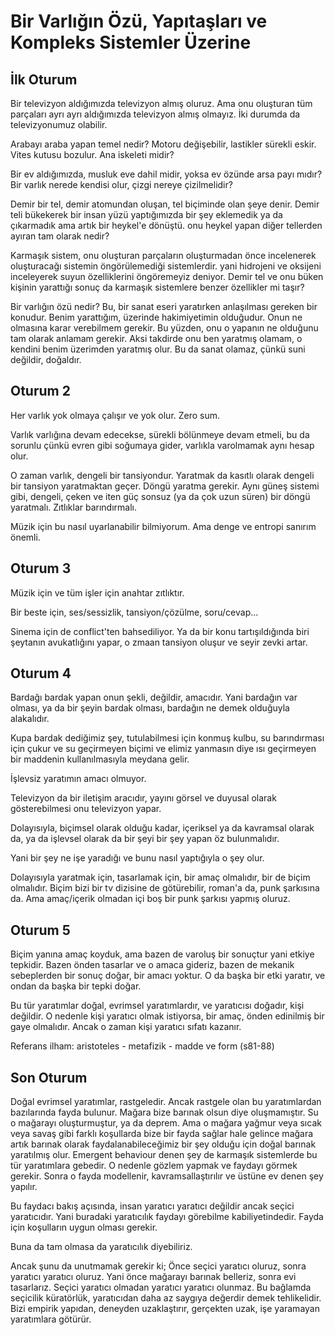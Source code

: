 # Bir Varlığın Özü, Yapıtaşları ve Kompleks Sistemler Üzerine

## İlk Oturum

Bir televizyon aldığımızda televizyon almış oluruz. Ama onu oluşturan tüm
parçaları ayrı ayrı aldığımızda televizyon almış olmayız. İki durumda da
televizyonumuz olabilir.

Arabayı araba yapan temel nedir? Motoru değişebilir, lastikler sürekli eskir.
Vites kutusu bozulur. Ana iskeleti midir?

Bir ev aldığımızda, musluk eve dahil midir, yoksa ev özünde arsa payı mıdır?
Bir varlık nerede kendisi olur, çizgi nereye çizilmelidir?

Demir bir tel, demir atomundan oluşan, tel biçiminde olan şeye denir. Demir
teli bükekerek bir insan yüzü yaptığımızda bir şey eklemedik ya da çıkarmadık
ama artık bir heykel'e dönüştü. onu heykel yapan diğer tellerden ayıran tam
olarak nedir?

Karmaşık sistem, onu oluşturan parçaların oluşturmadan önce incelenerek
oluşturacağı sistemin öngörülemediği sistemlerdir. yani hidrojeni ve oksijeni
inceleyerek suyun özelliklerini öngöremeyiz deniyor. Demir tel ve onu büken
kişinin yarattığı sonuç da karmaşık sistemlere benzer özellikler mi taşır?

Bir varlığın özü nedir? Bu, bir sanat eseri yaratırken anlaşılması gereken bir
konudur. Benim yarattığım, üzerinde hakimiyetimin olduğudur. Onun ne olmasına
karar verebilmem gerekir. Bu yüzden, onu o yapanın ne olduğunu tam olarak
anlamam gerekir. Aksi takdirde onu ben yaratmış olamam, o kendini benim
üzerimden yaratmış olur. Bu da sanat olamaz, çünkü suni değildir, doğaldır.

## Oturum 2

Her varlık yok olmaya çalışır ve yok olur. Zero sum.

Varlık varlığına devam edecekse, sürekli bölünmeye devam etmeli, bu da sorunlu
çünkü evren gibi soğumaya gider, varlıkla varolmamak aynı hesap olur.

O zaman varlık, dengeli bir tansiyondur. Yaratmak da kasıtlı olarak dengeli bir
tansiyon yaratmaktan geçer. Döngü yaratma gerekir. Aynı güneş sistemi gibi,
dengeli, çeken ve iten güç sonsuz (ya da çok uzun süren) bir döngü yaratmalı.
Zıtlıklar barındırmalı.

Müzik için bu nasıl uyarlanabilir bilmiyorum. Ama denge ve entropi sanırım
önemli.

## Oturum 3

Müzik için ve tüm işler için anahtar zıtlıktır.

Bir beste için, ses/sessizlik, tansiyon/çözülme, soru/cevap...

Sinema için de conflict'ten bahsediliyor. Ya da bir konu tartışıldığında biri
şeytanın avukatlığını yapar, o zmaan tansiyon oluşur ve seyir zevki artar.

## Oturum 4

Bardağı bardak yapan onun şekli, değildir, amacıdır. Yani bardağın var olması,
ya da bir şeyin bardak olması, bardağın ne demek olduğuyla alakalıdır.

Kupa bardak dediğimiz şey, tutulabilmesi için konmuş kulbu, su barındırması
için çukur ve su geçirmeyen biçimi ve elimiz yanmasın diye ısı geçirmeyen bir
maddenin kullanılmasıyla meydana gelir.

İşlevsiz yaratımın amacı olmuyor.

Televizyon da bir iletişim aracıdır, yayını görsel ve duyusal olarak
gösterebilmesi onu televizyon yapar.

Dolayısıyla, biçimsel olarak olduğu kadar, içeriksel ya da kavramsal olarak da,
ya da işlevsel olarak da bir şeyi bir şey yapan öz bulunmalıdır.

Yani bir şey ne işe yaradığı ve bunu nasıl yaptığıyla o şey olur.

Dolayısıyla yaratmak için, tasarlamak için, bir amaç olmalıdır, bir de biçim
olmalıdır. Biçim bizi bir tv dizisine de götürebilir, roman'a da, punk
şarkısına da. Ama amaç/içerik olmadan içi boş bir punk şarkısı yapmış oluruz.

## Oturum 5

Biçim yanına amaç koyduk, ama bazen de varoluş bir sonuçtur yani etkiye
tepkidir. Bazen önden tasarlar ve o amaca gideriz, bazen de mekanik
sebeplerden bir sonuç doğar, bir amacı yoktur. O da başka bir etki yaratır, ve
ondan da başka bir tepki doğar.

Bu tür yaratımlar doğal, evrimsel yaratımlardır, ve yaratıcısı doğadır, kişi
değildir. O nedenle kişi yaratıcı olmak istiyorsa, bir amaç, önden edinilmiş
bir gaye olmalıdır. Ancak o zaman kişi yaratıcı sıfatı kazanır.

Referans ilham: aristoteles - metafizik - madde ve form (s81-88)

## Son Oturum

Doğal evrimsel yaratımlar, rastgeledir. Ancak rastgele olan bu yaratımlardan
bazılarında fayda bulunur. Mağara bize barınak olsun diye oluşmamıştır. Su o
mağarayı oluşturmuştur, ya da deprem. Ama o mağara yağmur veya sıcak veya
savaş gibi farklı koşullarda bize bir fayda sağlar hale gelince mağara artık
barınak olarak faydalanabileceğimiz bir şey olduğu için doğal barınak
yaratılmış olur. Emergent behaviour denen şey de karmaşık sistemlerde bu tür
yaratımlara gebedir. O nedenle gözlem yapmak ve faydayı görmek gerekir. Sonra
o fayda modellenir, kavramsallaştırılır ve üstüne ev denen şey yapılır.

Bu faydacı bakış açısında, insan yaratıcı yaratıcı değildir ancak seçici
yaratıcıdır. Yani buradaki yaratıcılık faydayı görebilme kabiliyetindedir.
Fayda için koşulların uygun olması gerekir.

Buna da tam olmasa da yaratıcılık diyebiliriz.

Ancak şunu da unutmamak gerekir ki; Önce seçici yaratıcı oluruz, sonra yaratıcı
yaratıcı oluruz. Yani önce mağarayı barınak belleriz, sonra evi tasarlarız.
Seçici yaratıcı olmadan yaratıcı yaratıcı olunmaz. Bu bağlamda seçicilik
küratörlük, yaratıcıdan daha az saygıya değerdir demek tehlikelidir. Bizi
empirik yapıdan, deneyden uzaklaştırır, gerçekten uzak, işe yaramayan
yaratımlara götürür.
